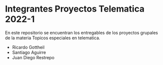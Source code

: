 # Integrantes Proyectos Telematica 2022-1 
En este repositorio se encuentran los entregables de los proyectos grupales de la materia Topicos especiales en telematica.

- Ricardo Gottheil 
- Santiago Aguirre 
- Juan Diego Restrepo
